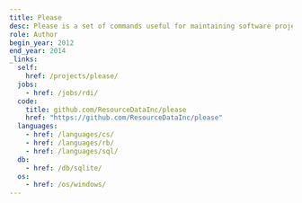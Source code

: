 ```yaml
---
title: Please
desc: Please is a set of commands useful for maintaining software projects.
role: Author
begin_year: 2012
end_year: 2014
_links:
  self:
    href: /projects/please/
  jobs:
    - href: /jobs/rdi/
  code:
    title: github.com/ResourceDataInc/please
    href: "https://github.com/ResourceDataInc/please"
  languages:
    - href: /languages/cs/
    - href: /languages/rb/
    - href: /languages/sql/
  db:
    - href: /db/sqlite/
  os:
    - href: /os/windows/
---
```

